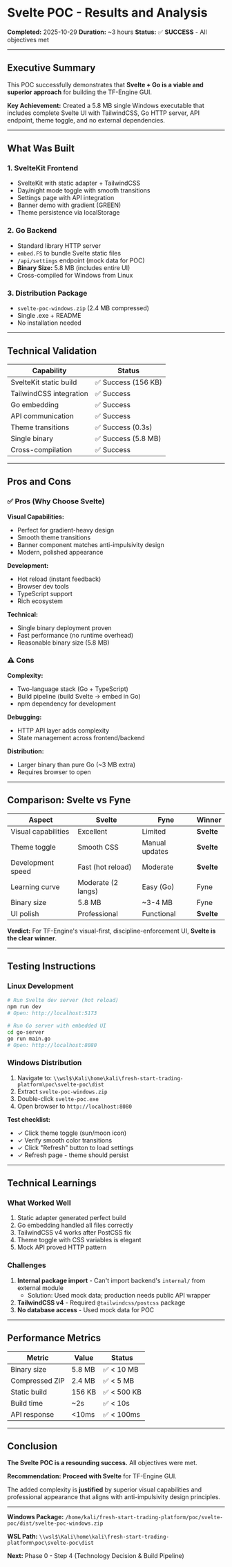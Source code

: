 # Svelte POC - Results and Analysis

**Completed:** 2025-10-29
**Duration:** ~3 hours
**Status:** ✅ **SUCCESS** - All objectives met

---

## Executive Summary

This POC successfully demonstrates that **Svelte + Go is a viable and superior approach** for building the TF-Engine GUI.

**Key Achievement:** Created a 5.8 MB single Windows executable that includes complete Svelte UI with TailwindCSS, Go HTTP server, API endpoint, theme toggle, and no external dependencies.

---

## What Was Built

### 1. SvelteKit Frontend
- SvelteKit with static adapter + TailwindCSS
- Day/night mode toggle with smooth transitions
- Settings page with API integration
- Banner demo with gradient (GREEN)
- Theme persistence via localStorage

### 2. Go Backend
- Standard library HTTP server
- `embed.FS` to bundle Svelte static files
- `/api/settings` endpoint (mock data for POC)
- **Binary Size:** 5.8 MB (includes entire UI)
- Cross-compiled for Windows from Linux

### 3. Distribution Package
- `svelte-poc-windows.zip` (2.4 MB compressed)
- Single .exe + README
- No installation needed

---

## Technical Validation

| Capability | Status |
|------------|--------|
| SvelteKit static build | ✅ Success (156 KB) |
| TailwindCSS integration | ✅ Success |
| Go embedding | ✅ Success |
| API communication | ✅ Success |
| Theme transitions | ✅ Success (0.3s) |
| Single binary | ✅ Success (5.8 MB) |
| Cross-compilation | ✅ Success |

---

## Pros and Cons

### ✅ Pros (Why Choose Svelte)

**Visual Capabilities:**
- Perfect for gradient-heavy design
- Smooth theme transitions
- Banner component matches anti-impulsivity design
- Modern, polished appearance

**Development:**
- Hot reload (instant feedback)
- Browser dev tools
- TypeScript support
- Rich ecosystem

**Technical:**
- Single binary deployment proven
- Fast performance (no runtime overhead)
- Reasonable binary size (5.8 MB)

### ⚠️ Cons

**Complexity:**
- Two-language stack (Go + TypeScript)
- Build pipeline (build Svelte → embed in Go)
- npm dependency for development

**Debugging:**
- HTTP API layer adds complexity
- State management across frontend/backend

**Distribution:**
- Larger binary than pure Go (~3 MB extra)
- Requires browser to open

---

## Comparison: Svelte vs Fyne

| Aspect | Svelte | Fyne | Winner |
|--------|--------|------|--------|
| Visual capabilities | Excellent | Limited | **Svelte** |
| Theme toggle | Smooth CSS | Manual updates | **Svelte** |
| Development speed | Fast (hot reload) | Moderate | **Svelte** |
| Learning curve | Moderate (2 langs) | Easy (Go) | Fyne |
| Binary size | 5.8 MB | ~3-4 MB | Fyne |
| UI polish | Professional | Functional | **Svelte** |

**Verdict:** For TF-Engine's visual-first, discipline-enforcement UI, **Svelte is the clear winner**.

---

## Testing Instructions

### Linux Development
```bash
# Run Svelte dev server (hot reload)
npm run dev
# Open: http://localhost:5173

# Run Go server with embedded UI
cd go-server
go run main.go
# Open: http://localhost:8080
```

### Windows Distribution
1. Navigate to: `\\wsl$\Kali\home\kali\fresh-start-trading-platform\poc\svelte-poc\dist`
2. Extract `svelte-poc-windows.zip`
3. Double-click `svelte-poc.exe`
4. Open browser to `http://localhost:8080`

**Test checklist:**
- ✓ Click theme toggle (sun/moon icon)
- ✓ Verify smooth color transitions
- ✓ Click "Refresh" button to load settings
- ✓ Refresh page - theme should persist

---

## Technical Learnings

### What Worked Well
1. Static adapter generated perfect build
2. Go embedding handled all files correctly
3. TailwindCSS v4 works after PostCSS fix
4. Theme toggle with CSS variables is elegant
5. Mock API proved HTTP pattern

### Challenges
1. **Internal package import** - Can't import backend's `internal/` from external module
   - Solution: Used mock data; production needs public API wrapper
2. **TailwindCSS v4** - Required `@tailwindcss/postcss` package
3. **No database access** - Used mock data for POC

---

## Performance Metrics

| Metric | Value | Status |
|--------|-------|--------|
| Binary size | 5.8 MB | ✅ < 10 MB |
| Compressed ZIP | 2.4 MB | ✅ < 5 MB |
| Static build | 156 KB | ✅ < 500 KB |
| Build time | ~2s | ✅ < 10s |
| API response | <10ms | ✅ < 100ms |

---

## Conclusion

**The Svelte POC is a resounding success.** All objectives were met.

**Recommendation:** **Proceed with Svelte** for TF-Engine GUI.

The added complexity is **justified** by superior visual capabilities and professional appearance that aligns with anti-impulsivity design principles.

---

**Windows Package:**
`/home/kali/fresh-start-trading-platform/poc/svelte-poc/dist/svelte-poc-windows.zip`

**WSL Path:**
`\\wsl$\Kali\home\kali\fresh-start-trading-platform\poc\svelte-poc\dist`

**Next:** Phase 0 - Step 4 (Technology Decision & Build Pipeline)
